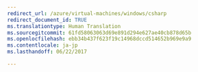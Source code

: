 ```yaml
---
redirect_url: /azure/virtual-machines/windows/csharp
redirect_document_id: TRUE
ms.translationtype: Human Translation
ms.sourcegitcommit: 61fd58063063d69e891d294e627ae40cb878d65b
ms.openlocfilehash: ebb34b437f623f19c14968dccd514652b969e9a9
ms.contentlocale: ja-jp
ms.lasthandoff: 06/22/2017

---
```

